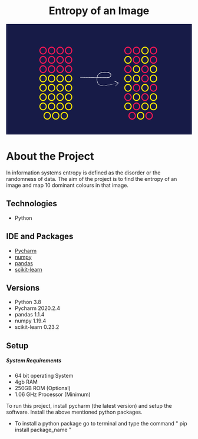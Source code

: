 <h1 align="center">
Entropy of an Image
</h1>
<p align="center">
<img src ="Images/entropy-hero.png" width="2000" height="300">
</p>

# About the Project

In information systems entropy is defined as the disorder or the randomness of data. The aim of the project is to find the entropy of an image and map 10 dominant colours in that image.

## Technologies
* Python

## IDE and Packages 
* [Pycharm](https://www.jetbrains.com/pycharm/download/#section=windows)
* [numpy](https://numpy.org/install/)
* [pandas](https://pandas.pydata.org/pandas-docs/stable/getting_started/install.html)
* [scikit-learn](https://scikit-learn.org/0.16/install.html)


## Versions
* Python 3.8
* Pycharm 2020.2.4
* pandas 1.1.4
* numpy 1.19.4
* scikit-learn 0.23.2


## Setup
##### System Requirements
* 64 bit operating System
* 4gb RAM
* 250GB ROM (Optional)
* 1.06 GHz Processor (Minimum)

To run this project, install pycharm (the latest version) and setup the software. Install the above mentioned python packages.
* To install a python package go to terminal and type the command " pip install package_name "
